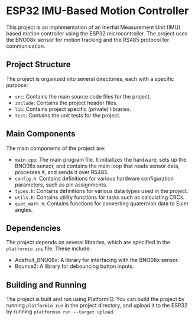 # ESP32 IMU-Based Motion Controller

This project is an implementation of an Inertial Measurement Unit (IMU) based motion controller using the ESP32 microcontroller. The project uses the BNO08x sensor for motion tracking and the RS485 protocol for communication.

## Project Structure

The project is organized into several directories, each with a specific purpose:

- `src`: Contains the main source code files for the project.
- `include`: Contains the project header files.
- `lib`: Contains project specific (private) libraries.
- `test`: Contains the unit tests for the project.

## Main Components

The main components of the project are:

- `main.cpp`: The main program file. It initializes the hardware, sets up the BNO08x sensor, and contains the main loop that reads sensor data, processes it, and sends it over RS485.
- `config.h`: Contains definitions for various hardware configuration parameters, such as pin assignments.
- `types.h`: Contains definitions for various data types used in the project.
- `utils.h`: Contains utility functions for tasks such as calculating CRCs.
- `quat_math.h`: Contains functions for converting quaternion data to Euler angles.

## Dependencies

The project depends on several libraries, which are specified in the `platformio.ini` file. These include:

- Adafruit_BNO08x: A library for interfacing with the BNO08x sensor.
- Bounce2: A library for debouncing button inputs.

## Building and Running

The project is built and run using PlatformIO. You can build the project by running `platformio run` in the project directory, and upload it to the ESP32 by running `platformio run --target upload`.